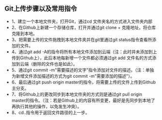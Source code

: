 
## Git上传步骤以及常用指令

* 1、建立一个本地文件夹，打开Git，通过cd 文件夹名的方式进入文件夹内部
* 2、在Github上新建一个存储仓库，打开并通过git clone + 克隆地址，将仓库克隆到本地。
* 3、把需要上传的文件拖拽到本地文件夹并在git里通过git status指令查看所添加的文件。
* 4、通过git add -A的指令将所有本地文件添加到云端（注：此时并未添加到上传到Github上），此后本地每新增一个文件都必须通过git add 文件名的方式添加到云端（删除的文件也是如此）。
* 5、通过git commit -m"需要描述的文字"指令添加对文件的描述。（注：单独为新增文件添加描述的方式为git commit -m"需要添加的描述"）。
* 6、最后通过git push origin master的指令，将需要上传的文件上传到Github主分支。
* 7、将Github上的更改同步到本地文件夹的方式则是通过git pull origin master的指令。（注：若是Github上的内容有所变更，最好是先同步到本地了再执行其他的操作，以免发生冲突）。
* 8、cd..指令用于返回文件路径的上一步。
